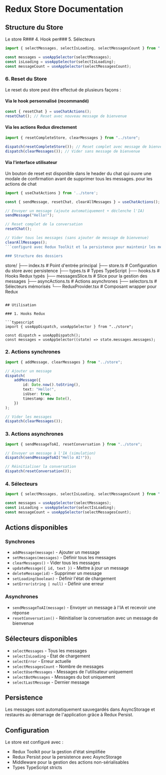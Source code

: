 # Redux Store Documentation

## Structure du Store

Le store R### 4. Hook per### 5. Sélecteurs

```typescript
import { selectMessages, selectIsLoading, selectMessagesCount } from "../store";

const messages = useAppSelector(selectMessages);
const isLoading = useAppSelector(selectIsLoading);
const messageCount = useAppSelector(selectMessagesCount);
```

### 6. Reset du Store

Le reset du store peut être effectué de plusieurs façons :

#### Via le hook personnalisé (recommandé)

```typescript
const { resetChat } = useChatActions();
resetChat(); // Reset avec nouveau message de bienvenue
```

#### Via les actions Redux directement

```typescript
import { resetCompleteStore, clearMessages } from "../store";

dispatch(resetCompleteStore()); // Reset complet avec message de bienvenue
dispatch(clearMessages()); // Vider sans message de bienvenue
```

#### Via l'interface utilisateur

Un bouton de reset est disponible dans le header du chat qui ouvre une modale de confirmation avant de supprimer tous les messages. pour les actions de chat

````typescript
import { useChatActions } from '../store';

const { sendMessage, resetChat, clearAllMessages } = useChatActions();

// Envoyer un message (ajoute automatiquement + déclenche l'IA)
sendMessage("Hello!");

// Reset complet de la conversation
resetChat();

// Vider tous les messages (sans ajouter de message de bienvenue)
clearAllMessages();
```configuré avec Redux Toolkit et la persistence pour maintenir les messages de chat même après la fermeture de l'application.

### Structure des dossiers

````

store/
├── index.ts # Point d'entrée principal
├── store.ts # Configuration du store avec persistence
├── types.ts # Types TypeScript
├── hooks.ts # Hooks Redux typés
├── messagesSlice.ts # Slice pour la gestion des messages
├── asyncActions.ts # Actions asynchrones
├── selectors.ts # Sélecteurs mémorisés
└── ReduxProvider.tsx # Composant wrapper pour Redux

````

## Utilisation

### 1. Hooks Redux

```typescript
import { useAppDispatch, useAppSelector } from "../store";

const dispatch = useAppDispatch();
const messages = useAppSelector((state) => state.messages.messages);
````

### 2. Actions synchrones

```typescript
import { addMessage, clearMessages } from "../store";

// Ajouter un message
dispatch(
	addMessage({
		id: Date.now().toString(),
		text: "Hello!",
		isUser: true,
		timestamp: new Date(),
	})
);

// Vider les messages
dispatch(clearMessages());
```

### 3. Actions asynchrones

```typescript
import { sendMessageToAI, resetConversation } from "../store";

// Envoyer un message à l'IA (simulation)
dispatch(sendMessageToAI("Hello AI!"));

// Réinitialiser la conversation
dispatch(resetConversation());
```

### 4. Sélecteurs

```typescript
import { selectMessages, selectIsLoading, selectMessagesCount } from "../store";

const messages = useAppSelector(selectMessages);
const isLoading = useAppSelector(selectIsLoading);
const messageCount = useAppSelector(selectMessagesCount);
```

## Actions disponibles

### Synchrones

- `addMessage(message)` - Ajouter un message
- `setMessages(messages)` - Définir tous les messages
- `clearMessages()` - Vider tous les messages
- `updateMessage({ id, text })` - Mettre à jour un message
- `deleteMessage(id)` - Supprimer un message
- `setLoading(boolean)` - Définir l'état de chargement
- `setError(string | null)` - Définir une erreur

### Asynchrones

- `sendMessageToAI(message)` - Envoyer un message à l'IA et recevoir une réponse
- `resetConversation()` - Réinitialiser la conversation avec un message de bienvenue

## Sélecteurs disponibles

- `selectMessages` - Tous les messages
- `selectIsLoading` - État de chargement
- `selectError` - Erreur actuelle
- `selectMessagesCount` - Nombre de messages
- `selectUserMessages` - Messages de l'utilisateur uniquement
- `selectBotMessages` - Messages du bot uniquement
- `selectLastMessage` - Dernier message

## Persistence

Les messages sont automatiquement sauvegardés dans AsyncStorage et restaurés au démarrage de l'application grâce à Redux Persist.

## Configuration

Le store est configuré avec :

- Redux Toolkit pour la gestion d'état simplifiée
- Redux Persist pour la persistence avec AsyncStorage
- Middleware pour la gestion des actions non-sérialisables
- Types TypeScript stricts
